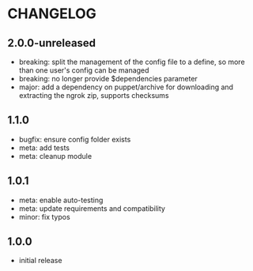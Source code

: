 # CHANGELOG

## 2.0.0-unreleased
- breaking: split the management of the config file to a define, so more than one user's config can be managed
- breaking: no longer provide $dependencies parameter
- major: add a dependency on puppet/archive for downloading and extracting the ngrok zip, supports checksums

## 1.1.0
- bugfix: ensure config folder exists
- meta: add tests
- meta: cleanup module

## 1.0.1
- meta: enable auto-testing
- meta: update requirements and compatibility
- minor: fix typos

## 1.0.0
- initial release
